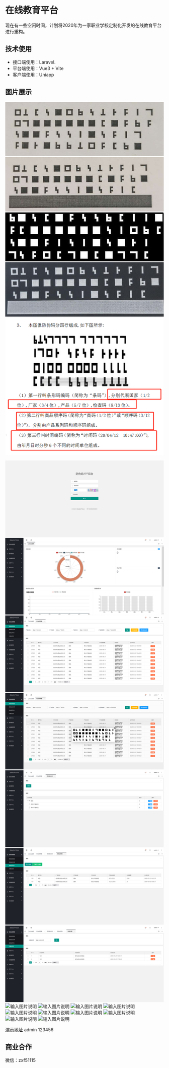 # 在线教育平台

现在有一些空闲时间，计划将2020年为一家职业学校定制化开发的在线教育平台进行重构。

## 技术使用

- 接口端使用：Laravel.
- 平台端使用：Vue3 + Vite
- 客户端使用：Uniapp


## 图片展示
![输入图片说明](public/preview/1.jpg)
![输入图片说明](public/preview/2.jpg)
![输入图片说明](public/preview/3.jpg)
![输入图片说明](public/preview/4.jpg)
![输入图片说明](public/preview/5.png)

![输入图片说明](public/preview/6.png)
![输入图片说明](public/preview/7.png)
![输入图片说明](public/preview/8.png)
![输入图片说明](public/preview/9.png)
![输入图片说明](public/preview/10.png)
![输入图片说明](public/preview/11.png)
![输入图片说明](public/preview/12.png)
![输入图片说明](public/preview/13.png)
![输入图片说明](public/preview/14.png)
![输入图片说明](public/preview/15.png)
![输入图片说明](public/preview/16.png)
![输入图片说明](public/preview/17.png)
![输入图片说明](public/preview/18.png)
![输入图片说明](public/preview/19.png)
![输入图片说明](public/preview/20.png)
![输入图片说明](public/preview/21.png)
![输入图片说明](public/preview/22.png)

[演示地址](https://develop.platform.xiechengfuwu.cn/)
admin
123456

## 商业合作
微信：zxf51115
